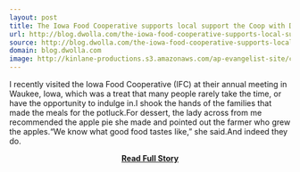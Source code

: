 ```yaml
---
layout: post
title: The Iowa Food Cooperative supports local support the Coop with Dwolla
url: http://blog.dwolla.com/the-iowa-food-cooperative-supports-local-support-the-coop-with-dwolla/
source: http://blog.dwolla.com/the-iowa-food-cooperative-supports-local-support-the-coop-with-dwolla/
domain: blog.dwolla.com
image: http://kinlane-productions.s3.amazonaws.com/ap-evangelist-site/curated/screenshots/blog-dwolla-comthe-iowa-food-cooperative-supports-local-support-the-coop-with-dwolla.png
---
```


<p>I recently visited the Iowa Food Cooperative (IFC) at their annual meeting in Waukee, Iowa, which was a treat that many people rarely take the time, or have the opportunity to indulge in.I shook the hands of the families that made the meals for the potluck.For dessert, the lady across from me recommended the apple pie she made and pointed out the farmer who grew the apples.“We know what good food tastes like,” she said.And indeed they do.</p>
<center><p><a href="http://blog.dwolla.com/the-iowa-food-cooperative-supports-local-support-the-coop-with-dwolla/" style='padding:25px; font-sze:18px; font-weight: bold;'>Read Full Story</a></p></center>
